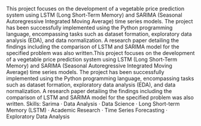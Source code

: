 This project focuses on the development of a vegetable price prediction system using LSTM (Long Short-Term Memory) and SARIMA (Seasonal Autoregressive Integrated Moving Average) time series models. The project has been successfully implemented using the Python programming language, encompassing tasks such as dataset formation, exploratory data analysis (EDA), and data normalization. A research paper detailing the findings including the comparison of LSTM and SARIMA model for the specified problem was also written.This project focuses on the development of a vegetable price prediction system using LSTM (Long Short-Term Memory) and SARIMA (Seasonal Autoregressive Integrated Moving Average) time series models. The project has been successfully implemented using the Python programming language, encompassing tasks such as dataset formation, exploratory data analysis (EDA), and data normalization. A research paper detailing the findings including the comparison of LSTM and SARIMA model for the specified problem was also written.
Skills: Sarima · Data Analysis · Data Science · Long Short-term Memory (LSTM) · Academic Research · Time Series Forecasting · Exploratory Data Analysis
